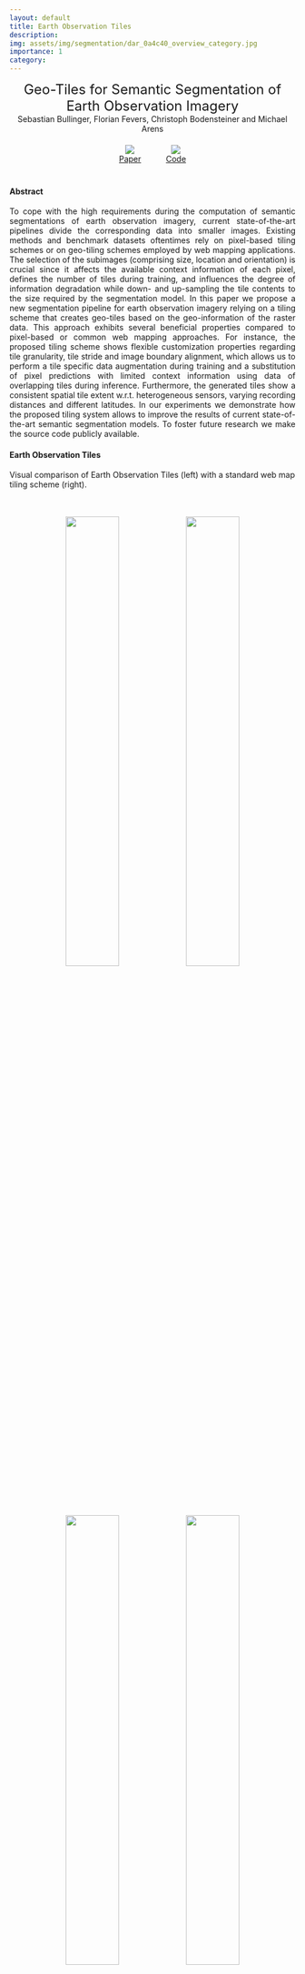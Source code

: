 ```yaml
---
layout: default
title: Earth Observation Tiles
description: 
img: assets/img/segmentation/dar_0a4c40_overview_category.jpg
importance: 1
category:
---
```


<!-- This pages embeds content of:
    https://sbcv.github.io/EarthObservationTilesWebsite/
        qgis2web/potsdam_2_14_jgp_leaflet_full_screen/index.html
        images/dar_0a4c40_overview_category.jpg
        qgis2web/open_cities_dar_0a4c40_subpart_leaflet_full_screen/index.html
-->

<!-- https://getbootstrap.com/docs/4.0/utilities/spacing/
    The classes are named using the format 
        {property}{sides}-{size} for xs 
        and 
        {property}{sides}-{breakpoint}-{size} for sm, md, lg, and xl.
    e.g.
        {property}{sides}-{size} = mt-3
        {property}{sides}-{breakpoint}-{size} = mt-md-0
-->

<style type="text/css">
  /* https://stackoverflow.com/questions/19138758/how-to-align-caption-underneath-image */
  figure {
      display: inline-block;
      margin: 20px; /* margin between images */
  }
  figure img {
      vertical-align: top;
  }
  figure figcaption {
      text-align: center;
  }

  /*
  Overwrite botstrap caption position:
    https://stackoverflow.com/questions/48647942/table-caption-goes-bottom-using-bootstrap
  */
  /*
  caption {
      caption-side:top;   
  }
  */

</style>


<div align="middle"><font size="5">Geo-Tiles for Semantic Segmentation of Earth Observation Imagery</font> </div>
<div align="middle"> Sebastian Bullinger, Florian Fevers, Christoph Bodensteiner and Michael Arens</div>

<div align="middle">
  <figure class="figure">
      <a href=""> <img src="/assets/img/header/eot_paper_thumb_cropped.png"/> </a>
      <figcaption> <a href=""> Paper </a></figcaption>
  </figure>
  <figure class="figure">
      <a href="https://github.com/SBCV/EarthObservationTiles"> <img src="/assets/img/header/github.png"/> </a>
      <figcaption> <a href="https://github.com/SBCV/EarthObservationTiles"> Code </a></figcaption>
  </figure>
</div>

#### Abstract

<p style="text-align: justify">
To cope with the high requirements during the computation of semantic segmentations of earth observation imagery, current state-of-the-art pipelines divide the corresponding data into smaller images. Existing methods and benchmark datasets oftentimes rely on pixel-based tiling schemes or on geo-tiling schemes employed by web mapping applications. The selection of the subimages (comprising size, location and orientation) is crucial since it affects the available context information of each pixel, defines the number of tiles during training, and influences the degree of information degradation while down- and up-sampling the tile contents to the size required by the segmentation model. In this paper we propose a new segmentation pipeline for earth observation imagery relying on a tiling scheme that creates geo-tiles based on the geo-information of the raster data. This approach exhibits several beneficial properties compared to pixel-based or common web mapping approaches. For instance, the proposed tiling scheme shows flexible customization properties regarding tile granularity, tile stride and image boundary alignment, which allows us to perform a tile specific data augmentation during training and a substitution of pixel predictions with limited context information using data of overlapping tiles during inference. Furthermore, the generated tiles show a consistent spatial tile extent w.r.t. heterogeneous sensors, varying recording distances and different latitudes. In our experiments we demonstrate how the proposed tiling system allows to improve the results of current state-of-the-art semantic segmentation models. To foster future research we make the source code publicly available.
</p>

#### Earth Observation Tiles
Visual comparison of Earth Observation Tiles (left) with a standard web map tiling scheme (right).

<figure class="figure">
  <!-- https://getbootstrap.com/docs/4.0/content/figures/ -->
  <p float="left" align="middle">
    <img src="/assets/img/segmentation/tiling/optimized_overhang_n.jpg" width="45%" />
    <img src="/assets/img/segmentation/tiling/mercator_border_n.jpg" width="45%" />
    <img src="/assets/img/segmentation/tiling/optimized_overhang_y.jpg" width="45%" />
    <img src="/assets/img/segmentation/tiling/mercator_border_y.jpg" width="45%" />
  </p>
  <figcaption class="figure-caption"> Figure 1: Comparison of the proposed tiling approach (left) and a common web map tiling scheme (right).</figcaption>
</figure>

Property comparison of different tiling schemes:

<table class="table table-sm" style="font-size: 14px;">
   <!-- https://getbootstrap.com/docs/4.0/content/tables/ -->
  <caption>Table 1: Comparison of the proposed tiling approach with common tiling schemes.</caption>
  <tr>
    <th style="border-right: 1px solid black; border-bottom: 1px solid black;">Tiling Scheme Property</th>
    <th align="center" style="border-bottom: 1px solid black;">Pixel-based <BR> Tiling</th>
    <th align="center" style="border-bottom: 1px solid black;">Web Map <BR> Tiling</th>
    <th align="center" style="border-bottom: 1px solid black;">Earth Observation <BR> Tiling (ours)</th>
  </tr>
  <tr>
    <td style="border-right: 1px solid black;">Consistent spatial extent for different sensors</td>
    <td align="center">&#x2717;</td>
    <td align="center">&#x2713;</td>
    <td align="center">&#x2713;</td>
  </tr>
  <tr>
    <td style="border-right: 1px solid black;">Consistent spatial extent for different recording distances</td>
    <td align="center">&#x2717;</td>
    <td align="center">&#x2713;</td>
    <td align="center">&#x2713;</td>
  </tr>
  <tr>
    <td style="border-right: 1px solid black;">Consistent spatial extent for different latitudes</td>
    <td align="center">&#x2713;</td>
    <td align="center">&#x2717;</td>
    <td align="center">&#x2713;</td>
  </tr>
    <tr>
    <td style="border-right: 1px solid black;">Optimal raster image coverage / alignment to raster image</td>
    <td align="center">&#x2713;</td>
    <td align="center">&#x2717;</td>
    <td align="center">&#x2713;</td>
  </tr>
    <tr>
    <td style="border-right: 1px solid black;">Customization (e.g. arbitrary granularity or overlap)</td>
    <td align="center">&#x2713;</td>
    <td align="center">&#x2717;</td>
    <td align="center">&#x2713;</td>
  </tr>
    <tr>
    <td style="border-right: 1px solid black;">Arbitrary coordinate system support</td>
    <td align="center">&#x2713;</td>
    <td align="center">&#x2717;</td>
    <td align="center">&#x2713;</td>
  </tr>
    <tr>
    <td style="border-right: 1px solid black;">Non-normalized raster image support</td>
    <td align="center">&#x2713;</td>
    <td align="center">&#x2717;</td>
    <td align="center">&#x2713;</td>
  </tr>
</table>


#### Tile Fusion During Inference Time
<figure class="figure">
 <p float="left" align="middle">
  <img src="/assets/img/segmentation/fusion/top_potsdam_3_14_RGB_image.jpg" width="32%"/>
  <img src="/assets/img/segmentation/fusion/top_potsdam_3_14_RGB_ground_truth.jpg" width="32%"/>
  <img src="/assets/img/segmentation/fusion/top_potsdam_3_14_RGB_fusion_improvement.jpg" width="32%"/>
</p> <p float="left" align="middle">
  <img src="/assets/img/segmentation/fusion/top_potsdam_4_14_RGB_image.jpg" width="32%"/>
  <img src="/assets/img/segmentation/fusion/top_potsdam_4_14_RGB_ground_truth.jpg" width="32%"/>
  <img src="/assets/img/segmentation/fusion/top_potsdam_4_14_RGB_fusion_improvement.jpg" width="32%"/>
</p> <p float="left" align="middle">
  <img src="/assets/img/segmentation/fusion/dar_0a4c40_site_1_image.jpg" width="32%"/>
  <img src="/assets/img/segmentation/fusion/dar_0a4c40_site_1_ground_truth.jpg" width="32%"/>
  <img src="/assets/img/segmentation/fusion/dar_0a4c40_site_1_fusion_improvement.jpg" width="32%"/>
</p> <p float="left" align="middle">
  <img src="/assets/img/segmentation/fusion/dar_f883a0_image.jpg" width="32%"/>
  <img src="/assets/img/segmentation/fusion/dar_f883a0_ground_truth.jpg" width="32%"/>
  <img src="/assets/img/segmentation/fusion/dar_f883a0_fusion_improvement.jpg" width="32%"/>
</p>
  <figcaption class="figure-caption"> Figure 2: Comparison of standard semantic segmentations  with results obtained by fusion of overlapping tiles. The left column shows the input image, the center column highlights the corresponding ground truth and the right column visualizes the fusion results. The meaning of the colors in the fused segmentation (right column) are: blue building pixels are contained in both results, pink building pixels are only part of the fused segmentation and teal building pixels are exclusively present in the standard segmentation.</figcaption>
</figure>


#### Example Segmentations
Example semantic segmentation (**interactive!**) of an area contained in the [ISPRS potsdam dataset](https://www.isprs.org/education/benchmarks/UrbanSemLab/default.aspx):
<iframe src="https://sbcv.github.io/EarthObservationTilesWebsite/qgis2web/potsdam_2_14_jgp_leaflet_full_screen/index.html" width="100%" height="500px" style="display: block;">
</iframe>
<p></p>

Example semantic segmentation (**interactive!**) of an area contained in the [Open Cities AI dataset](https://www.drivendata.org/competitions/60/building-segmentation-disaster-resilience/):
<iframe src="https://sbcv.github.io/EarthObservationTilesWebsite/qgis2web/open_cities_dar_0a4c40_subpart_leaflet_full_screen/index.html" width="100%" height="500px" style="display: block;">
</iframe>
<img src="https://sbcv.github.io/EarthObservationTilesWebsite/images/dar_0a4c40_overview_category.jpg" alt="image info" width="100%"/>
